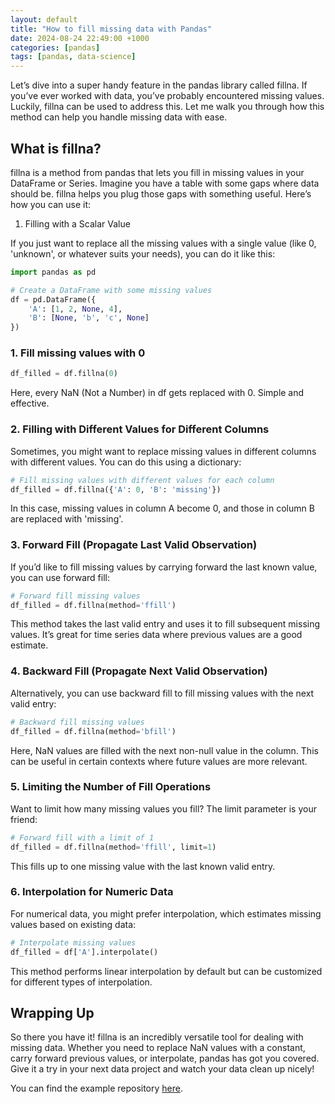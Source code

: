 ```yaml
---
layout: default
title: "How to fill missing data with Pandas"
date: 2024-08-24 22:49:00 +1000
categories: [pandas]
tags: [pandas, data-science]
---
```


Let’s dive into a super handy feature in the pandas library called fillna. If you’ve ever worked with data, you’ve probably encountered missing values. Luckily, fillna can be used to address this. Let me walk you through how this method can help you handle missing data with ease.

## What is fillna?

fillna is a method from pandas that lets you fill in missing values in your DataFrame or Series. Imagine you have a table with some gaps where data should be. fillna helps you plug those gaps with something useful. Here’s how you can use it:
1. Filling with a Scalar Value

If you just want to replace all the missing values with a single value (like 0, 'unknown', or whatever suits your needs), you can do it like this:

```python
import pandas as pd

# Create a DataFrame with some missing values
df = pd.DataFrame({
    'A': [1, 2, None, 4],
    'B': [None, 'b', 'c', None]
})
```

### 1. Fill missing values with 0
```python
df_filled = df.fillna(0)
```

Here, every NaN (Not a Number) in df gets replaced with 0. Simple and effective.

### 2. Filling with Different Values for Different Columns

Sometimes, you might want to replace missing values in different columns with different values. You can do this using a dictionary:

```python
# Fill missing values with different values for each column
df_filled = df.fillna({'A': 0, 'B': 'missing'})
```

In this case, missing values in column A become 0, and those in column B are replaced with 'missing'.

### 3. Forward Fill (Propagate Last Valid Observation)

If you’d like to fill missing values by carrying forward the last known value, you can use forward fill:

```python
# Forward fill missing values
df_filled = df.fillna(method='ffill')
```

This method takes the last valid entry and uses it to fill subsequent missing values. It’s great for time series data where previous values are a good estimate.
### 4. Backward Fill (Propagate Next Valid Observation)

Alternatively, you can use backward fill to fill missing values with the next valid entry:

```python
# Backward fill missing values
df_filled = df.fillna(method='bfill')
```

Here, NaN values are filled with the next non-null value in the column. This can be useful in certain contexts where future values are more relevant.
### 5. Limiting the Number of Fill Operations

Want to limit how many missing values you fill? The limit parameter is your friend:

```python
# Forward fill with a limit of 1
df_filled = df.fillna(method='ffill', limit=1)
```

This fills up to one missing value with the last known valid entry.
### 6. Interpolation for Numeric Data

For numerical data, you might prefer interpolation, which estimates missing values based on existing data:

```python
# Interpolate missing values
df_filled = df['A'].interpolate()
```

This method performs linear interpolation by default but can be customized for different types of interpolation.
## Wrapping Up

So there you have it! fillna is an incredibly versatile tool for dealing with missing data. Whether you need to replace NaN values with a constant, carry forward previous values, or interpolate, pandas has got you covered. Give it a try in your next data project and watch your data clean up nicely!

You can find the example repository [here](https://github.com/rjhalliday/github-actions-example).
